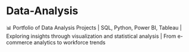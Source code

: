 # Data-Analysis
📊 Portfolio of Data Analysis Projects | SQL, Python, Power BI, Tableau | Exploring insights through visualization and statistical analysis | From e-commerce analytics to workforce trends
